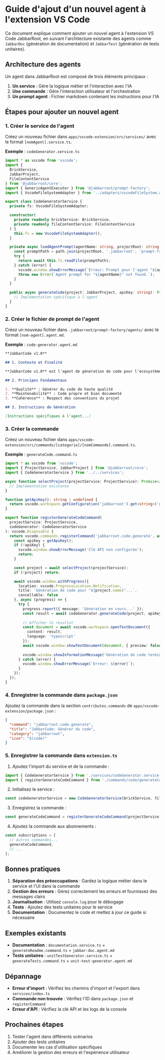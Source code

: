# Guide d'ajout d'un nouvel agent à l'extension VS Code

Ce document explique comment ajouter un nouvel agent à l'extension VS Code JabbarRoot, en suivant l'architecture existante des agents comme `JabbarDoc` (génération de documentation) et `JabbarTest` (génération de tests unitaires).

## Architecture des agents

Un agent dans JabbarRoot est composé de trois éléments principaux :

1. **Un service** : Gère la logique métier et l'interaction avec l'IA
2. **Une commande** : Gère l'interaction utilisateur et l'orchestration
3. **Un prompt agent** : Fichier markdown contenant les instructions pour l'IA

## Étapes pour ajouter un nouvel agent

### 1. Créer le service de l'agent

Créez un nouveau fichier dans `apps/vscode-extension/src/services/` avec le format `[nomAgent].service.ts`.

**Exemple** : `codeGenerator.service.ts`

```typescript
import * as vscode from 'vscode';
import { 
  BrickService, 
  JabbarProject,
  FileContentService
} from '@jabbarroot/core';
import { GenericAgentExecutor } from '@jabbarroot/prompt-factory';
import { VscodeFileSystemAdapter } from '../adapters/vscodeFileSystem.adapter';

export class CodeGeneratorService {
  private fs: VscodeFileSystemAdapter;

  constructor(
    private readonly brickService: BrickService,
    private readonly fileContentService: FileContentService
  ) {
    this.fs = new VscodeFileSystemAdapter();
  }

  private async loadAgentPrompt(agentName: string, projectRoot: string): Promise<string> {
    const promptPath = path.join(projectRoot, '.jabbarroot', 'prompt-factory', 'agents', `${agentName}.agent.md`);
    try {
      return await this.fs.readFile(promptPath);
    } catch (error) {
      vscode.window.showErrorMessage(`Erreur: Prompt pour l'agent "${agentName}" non trouvé`);
      throw new Error(`Agent prompt for "${agentName}" not found.`);
    }
  }

  public async generateCode(project: JabbarProject, apiKey: string): Promise<string> {
    // Implémentation spécifique à l'agent
  }
}
```

### 2. Créer le fichier de prompt de l'agent

Créez un nouveau fichier dans `.jabbarroot/prompt-factory/agents/` avec le format `[nom-agent].agent.md`.

**Exemple** : `code-generator.agent.md`

```markdown
**JabbarCode v1.0**

## 1. Contexte et Finalité

**JabbarCode v1.0** est l'agent de génération de code pour l'écosystème **JabbarRoot**.

## 2. Principes Fondamentaux

1. **Qualité** : Générer du code de haute qualité
2. **Maintenabilité** : Code propre et bien documenté
3. **Cohérence** : Respect des conventions du projet

## 3. Instructions de Génération

[Instructions spécifiques à l'agent...]
```

### 3. Créer la commande

Créez un nouveau fichier dans `apps/vscode-extension/src/commands/[categorie]/[nomCommande].command.ts`.

**Exemple** : `generateCode.command.ts`

```typescript
import * as vscode from 'vscode';
import { ProjectService, JabbarProject } from '@jabbarroot/core';
import { CodeGeneratorService } from '../../services';

async function selectProject(projectService: ProjectService): Promise<JabbarProject | undefined> {
  // Implémentation existante
}

function getApiKey(): string | undefined {
  return vscode.workspace.getConfiguration('jabbarroot').get<string>('gemini.apiKey');
}

export function registerGenerateCodeCommand(
  projectService: ProjectService,
  codeGenerator: CodeGeneratorService
): vscode.Disposable {
  return vscode.commands.registerCommand('jabbarroot.code.generate', async () => {
    const apiKey = getApiKey();
    if (!apiKey) {
      vscode.window.showErrorMessage('Clé API non configurée');
      return;
    }

    const project = await selectProject(projectService);
    if (!project) return;

    await vscode.window.withProgress({
      location: vscode.ProgressLocation.Notification,
      title: `Génération de code pour "${project.name}"...`,
      cancellable: false
    }, async (progress) => {
      try {
        progress.report({ message: 'Génération en cours...' });
        const result = await codeGenerator.generateCode(project, apiKey);
        
        // Afficher le résultat
        const document = await vscode.workspace.openTextDocument({
          content: result,
          language: 'typescript'
        });
        await vscode.window.showTextDocument(document, { preview: false });
        
        vscode.window.showInformationMessage('Génération de code terminée !');
      } catch (error) {
        vscode.window.showErrorMessage(`Erreur: ${error}`);
      }
    });
  });
}
```

### 4. Enregistrer la commande dans `package.json`

Ajoutez la commande dans la section `contributes.commands` de `apps/vscode-extension/package.json` :

```json
{
  "command": "jabbarroot.code.generate",
  "title": "JabbarCode: Générer du code",
  "category": "jabbarroot",
  "icon": "$(code)"
}
```

### 5. Enregistrer la commande dans `extension.ts`

1. Ajoutez l'import du service et de la commande :

```typescript
import { CodeGeneratorService } from './services/codeGenerator.service';
import { registerGenerateCodeCommand } from './commands/code/generateCode.command';
```

2. Initialisez le service :

```typescript
const codeGeneratorService = new CodeGeneratorService(brickService, fileContentService);
```

3. Enregistrez la commande :

```typescript
const generateCodeCommand = registerGenerateCodeCommand(projectService, codeGeneratorService);
```

4. Ajoutez la commande aux abonnements :

```typescript
const subscriptions = [
  // Autres commandes...
  generateCodeCommand,
  // ...
];
```

## Bonnes pratiques

1. **Séparation des préoccupations** : Gardez la logique métier dans le service et l'UI dans la commande
2. **Gestion des erreurs** : Gérez correctement les erreurs et fournissez des messages clairs
3. **Journalisation** : Utilisez `console.log` pour le débogage
4. **Tests** : Ajoutez des tests unitaires pour le service
5. **Documentation** : Documentez le code et mettez à jour ce guide si nécessaire

## Exemples existants

- **Documentation** : `documentation.service.ts` + `generateReadme.command.ts` + `jabbar-doc.agent.md`
- **Tests unitaires** : `unitTestGenerator.service.ts` + `generateTests.command.ts` + `unit-test-generator.agent.md`

## Dépannage

- **Erreur d'import** : Vérifiez les chemins d'import et l'export dans `services/index.ts`
- **Commande non trouvée** : Vérifiez l'ID dans `package.json` et `registerCommand`
- **Erreur d'API** : Vérifiez la clé API et les logs de la console

## Prochaines étapes

1. Tester l'agent dans différents scénarios
2. Ajouter des tests unitaires
3. Documenter les cas d'utilisation spécifiques
4. Améliorer la gestion des erreurs et l'expérience utilisateur
